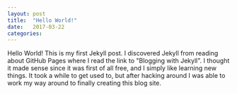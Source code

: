```yaml
---
layout: post
title:  "Hello World!"
date:   2017-03-22
categories:
---
```

Hello World! This is my first Jekyll post. I discovered Jekyll from reading about GitHub Pages where I read the link to "Blogging with Jekyll". I thought it made sense since it was first of all free, and I simply like learning new things. It took a while to get used to, but after hacking around I was able to work my way around to finally creating this blog site.
